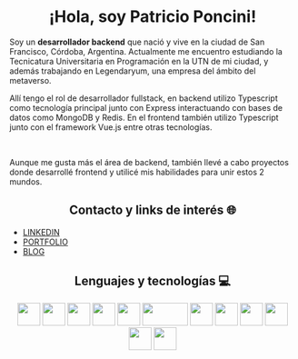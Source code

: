 <h1 align="center">¡Hola, soy Patricio Poncini!</h1>
Soy un <b>desarrollador backend</b> que nació y vive en la ciudad de San Francisco, Córdoba, Argentina. Actualmente me encuentro estudiando la Tecnicatura Universitaria en Programación en la UTN de mi ciudad, y además trabajando en Legendaryum, una empresa del ámbito del metaverso. 

Allí tengo el rol de desarrollador fullstack, en backend utilizo Typescript como tecnología principal junto con Express interactuando con bases de datos como MongoDB y Redis. En el frontend también utilizo Typescript junto con el framework Vue.js entre otras tecnologías.

</br>

Aunque me gusta más el área de backend, también llevé a cabo proyectos donde desarrollé frontend y utilicé mis habilidades para unir estos 2 mundos.
</br>

<h2 align="center">Contacto y links de interés 🌐</h2>

- [LINKEDIN](https://www.linkedin.com/in/patricio-poncini/)
- [PORTFOLIO](https://patricio-poncini-page.netlify.app/)
- [BLOG](https://tripa-tech.vercel.app/)
<h2 align="center">Lenguajes y tecnologías 💻</h2>
<p align="center">
    <img src="https://upload.wikimedia.org/wikipedia/commons/4/4c/Typescript_logo_2020.svg" width="40" height="40"></img>
    <img src="https://upload.wikimedia.org/wikipedia/commons/thumb/9/99/Unofficial_JavaScript_logo_2.svg/320px-Unofficial_JavaScript_logo_2.svg.png" width="40" height="40"></img>
    <img src="https://images.g2crowd.com/uploads/product/image/large_detail/large_detail_f0b606abb6d19089febc9faeeba5bc05/nodejs-development-services.png" width="40" height="40"></img>
    <img src="https://encrypted-tbn0.gstatic.com/images?q=tbn:ANd9GcQLA972a1NXwGHTIpgjxpRdu1DD5te1evggDgjNvM_FcbtGxaPYrHbV27RNzJSA_ZhrY28&usqp=CAU" width="40" height="40"></img>
    <img src="https://upload.wikimedia.org/wikipedia/commons/thumb/9/95/Vue.js_Logo_2.svg/1200px-Vue.js_Logo_2.svg.png" width="40" height="40"></img>
    <img src="https://d1.awsstatic.com/asset-repository/products/amazon-rds/1024px-MySQL.ff87215b43fd7292af172e2a5d9b844217262571.png" width="80" height="40"></img>
    <img src="https://miro.medium.com/v2/resize:fit:512/1*doAg1_fMQKWFoub-6gwUiQ.png" width="40" height="40"></img>
    <img src="https://www.macformazione.com/wp-content/uploads/2022/04/Corso-Programmazione-C-Sharp.webp" width="40" height="40"></img>
    <img src="https://icones.pro/wp-content/uploads/2021/06/symbole-github-violet.png" width="40" height="40"></img>
    <img src="https://static-00.iconduck.com/assets.00/redis-plain-icon-2048x1748-fmvimw1g.png" width="40" height="40"></img>
    <img src="https://upload.wikimedia.org/wikipedia/commons/thumb/9/96/Socket-io.svg/2048px-Socket-io.svg.png" width="40" height="40"></img>
     <img src="https://avatars.githubusercontent.com/u/98495527?s=280&v=4" width="40" height="40"></img>
</p>
